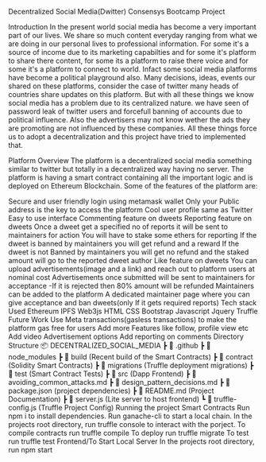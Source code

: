 Decentralized Social Media(Dwitter)
Consensys Bootcamp Project

Introduction
In the present world social media has become a very important part of our lives. We share so much content everyday ranging from what we are doing in our personal lives to professional information. For some it's a source of income due to its marketing capabilties and for some it's platform to share there content, for some its a platform to raise there voice and for some it's a platform to connect to world. Infact some social media platforms have become a political playground also. Many decisions, ideas, events our shared on these platforms, consider the case of twitter many heads of countries share updates on this platform. But with all these things we know social media has a problem due to its centralized nature. we have seen of password leak of twitter users and forcefull banning of accounts due to political influence. Also the advertisers may not know wether the ads they are promoting are not influenced by these companies. All these things force us to adopt a decentralization and this project have tried to implemented that.

Platform Overview
The platform is a decentralized social media something similar to twitter but totally in a decentralized way having no server. The platform is having a smart contract containing all the important logic and is deployed on Ethereum Blockchain. Some of the features of the platform are:

Secure and user friendly login using metamask wallet
Only your Public address is the key to access the platform
Cool user profile same as Twitter
Easy to use interface
Commenting feature on dweets
Reporting feature on dweets
Once a dweet get a specified no of reports it will be sent to maintainers for action
You will have to stake some ethers for reporting
If the dweet is banned by maintainers you will get refund and a reward
If the dweet is not Banned by maintainers you will get no refund and the staked amount will go to the reported dweet author
Like feature on dweets
You can upload advertisements(image and a link) and reach out to platform users at nominal cost
Advertisements once submitted will be sent to maintainers for acceptance -If it is rejected then 80% amount will be refunded
Maintainers can be added to the platform
A dedicated maintainer page where you can give acceptance and ban dweets(only If it gets required reports)
Tech stack Used
Ethereum
IPFS
Web3js
HTML
CSS
Bootstrap
Javascript
Jquery
Truffle
Future Work
Use Meta transactions(gasless transactions) to make the platform gas free for users
Add more Features like follow, profile view etc
Add video Advertisement options
Add reporting on comments
Directory Structure
📦 DECENTRALIZED_SOCIAL_MEDIA
 ┣ 📂 .github
 ┣ 📂 node_modules
 ┣ 📂 build (Recent build of the Smart Contracts)
 ┣ 📂 contract (Solidity Smart Contracts)
 ┣ 📂 migrations (Truffle deployment migrations)
 ┣ 📂 test (Smart Contract Tests)
 ┣ 📂 src (Dapp Frontend)
 ┣ 📜 avoiding_common_attacks.md
 ┣ 📜 design_pattern_decisions.md
 ┣ 📜 package.json (project dependencies)
 ┣ 📜 README.md (Project Documentation)
 ┣ 📜 server.js (Lite server to host frontend)
 ┗ 📜 truffle-config.js (Truffle Project Config)
Running the project
Smart Contracts
Run npm i to install dependencies.
Run ganache-cli to start a local chain.
In the projects root directory, run truffle console to interact with the porject.
To compile contracts run truffle compile
To deploy run truffle migrate
To test run truffle test
Frontend/To Start Local Server
In the projects root directory, run npm start
